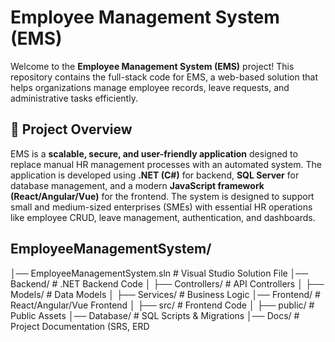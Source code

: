 # Employee Management System (EMS)
Welcome to the  **Employee Management System (EMS)** project! This repository contains the full-stack code for EMS, a web-based solution that helps organizations manage employee records, leave requests, and administrative tasks efficiently.

## **🚀 Project Overview**
EMS is a **scalable, secure, and user-friendly application** designed to replace manual HR management processes with an automated system. The application is developed using **.NET (C#)** for backend, **SQL Server** for database management, and a modern **JavaScript framework (React/Angular/Vue)** for the frontend.
The system is designed to support small and medium-sized enterprises (SMEs) with essential HR operations like employee CRUD, leave management, authentication, and dashboards.

## EmployeeManagementSystem/
│── EmployeeManagementSystem.sln    # Visual Studio Solution File
│── Backend/                        # .NET Backend Code
│   ├── Controllers/                # API Controllers
│   ├── Models/                     # Data Models
│   ├── Services/                   # Business Logic
│── Frontend/                       # React/Angular/Vue Frontend
│   ├── src/                        # Frontend Code
│   ├── public/                     # Public Assets
│── Database/                       # SQL Scripts & Migrations
│── Docs/                           # Project Documentation (SRS, ERD
